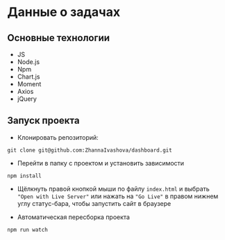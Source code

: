 # Данные о задачах

## Основные технологии

- JS
- Node.js
- Npm
- Chart.js
- Moment
- Axios
- jQuery

## Запуск проекта

- Клонировать репозиторий:

```
git clone git@github.com:ZhannaIvashova/dashboard.git

```

- Перейти в папку с проектом и установить зависимости

```
npm install

```

- Щёлкнуть правой кнопкой мыши по файлу `index.html` и выбрать `"Open with Live Server"` или нажать на `"Go Live"` в правом нижнем углу статус-бара, чтобы запустить сайт в браузере

- Автоматическая пересборка проекта

```
npm run watch

```
